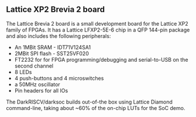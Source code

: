 ## Lattice XP2 Brevia 2 board

The Lattice Brevia 2 board is a small development board for the Lattice XP2 
family of FPGAs. It has a Lattice LFXP2-5E-6 chip in a QFP 144-pin package and
also includes the following peripherals:
* An 1MBit SRAM - IDT71V124SA1
* 2MBit SPI flash - SST25VF020
* FT2232 for for FPGA programming/debugging and serial-to-USB on the second channel
* 8 LEDs
* 4 push-buttons and 4 microswitches
* a 50MHz oscillator 
* Pin headers for all IOs

The DarkRISCV/darksoc builds out-of-the box using Lattice Diamond command-line,
taking about ~60% of the on-chip LUTs for the SoC demo.

